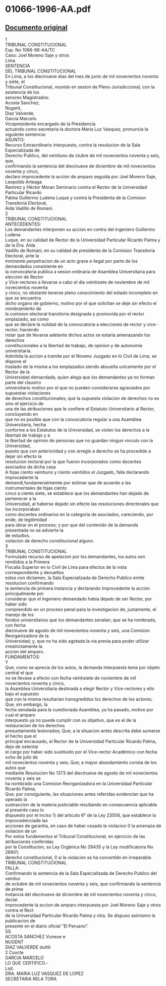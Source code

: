 
01066-1996-AA.pdf
=================
  
[Documento original](https://tc.gob.pe/jurisprudencia/1997/01066-1996-AA.pdf)  
---  
1  
TRIBUNAL CONSTITUCIONAL  
Exp. No 1066-96-AA/TC  
Caso: Joel Moreno Saje y otros  
Lima.  
SENTENCIA  
DEL TRIBUNAL CONSTITUCIONAL  
En Lima, a los diecinueve dias del mes de junio de mil novecientos noventa y siete, el  
Tribunal Constitucional, reunido en sesion de Pleno Jurisdiccional, con la asistencia de los  
senores Magistrados:  
Acosta Sanchez;  
Nugent,  
Diaz Valverde,  
Garcia Marcelo.  
Vicepresidente encargado de la Presidencia  
actuando como secretaria la doctora Maria Luz Vasquez, pronuncia la siguiente sentencia:  
ASUNTO:  
Recurso Extraordinario interpuesto, contra la resolucion de la Sala Especializada de  
Derecho Publico, del veintiuno de ctubre de mil novecientos noventa y seis, que,  
confirmando la sentencia del diecinueve de diciembre de mil novecientos noventa y cinco,  
declaro improcedente la accion de amparo seguida por Joel Moreno Saje, Leopoldo Arteaga  
Ramirez y Héctor Moran Seminario contra el Rector de la Universidad Particular Ricardo  
Palma Guillermo Ludena Luque y contra la Presidenta de la Comision Transitoria Electoral,  
Aida Vadillo de Romani.  
2  
TRIBUNAL CONSTITUCIONAL  
ANTECEDENTES:  
Los demandantes interponen su accion en contra del ingeniero Guillermo Ludena  
Luque, en su calidad de Rector de la Universidad Particular Ricardo Palma y de la Dra. Aida  
Vadillo de Romani, en su calidad de presidenta de la Comision Transitoria Electoral, ante la  
inminente perpetracion de un acto grave e ilegal por parte de los demandados consistente en  
la convocatoria publica a sesion ordinaria de Asamblea Universitaria para eleccion de Rector  
y Vice-rectores a llevarse a cabo el dia veintisiete de noviembre de mil novecientos noventa  
y cinco, no obstante tenerse pleno conocimiento del estado incompleto en que se encuentra  
dicho organo de gobierno, motivo por el que solicitan se deje sin efecto el nombramiento de  
la comision electoral transitoria designada y promovida por el rector emplazado, asi como  
que se declare la nulidad de la convocatoria a elecciones de rector y vice-rector; haciendo  
notar que de llevarse adelante dichos actos se estaria amenazando los derechos  
constitucionales a la libertad de trabajo, de opinion y de autonomia universitaria.  
Admitida la accion a tramite por el Noveno Juzgado en lo Civil de Lima, se dispone el  
traslado de la misma a los emplazados siendo absuelta unicamente por el Rector de la  
Universidad demandada, quien alega que los demandantes ya no forman parte del claustro  
universitario motivo por el que no pueden considerarse agraviados por supuestas violaciones  
de derechos constitucionales; que la supuesta violacion de derechos no es sino el ejercicio de  
una de las atribuciones que le confiere el Estatuto Universitario al Rector, concluyendo en  
que no es posible que con la convocatoria regular a una Asamblea Universitaria, hecha  
conforme a los Estatutos de la Universidad, se violen los derechos a la libertad de trabajo y a  
la libertad de opinion de personas que no guardan ningun vinculo con la Universidad,  
puesto que con anterioridad y con arreglo a derecho se ha procedido a dejar sin efecto la  
resolucion rectoral por la que fueron incorporados como docentes asociados de dicha casa  
A fojas ciento veintiuno y ciento veintidos el Juzgado, falla declarando improcedente la  
demandi,fundamenalmemte por estimar que de acuerdo a las instrumentales de fojas ciento  
cinco a ciento siete, se establece que los demandantes han dejado de pertenecer a la  
Universidad, al haberse dejado sin efecto las resoluciones directorales que los incorporaban  
como docentes ordinarios en la categoria de asociados, careciendo, por ende, de legitimidad  
para obrar en el proceso; y por que del contenido de la demanda presentada no se advierte la  
de estudios.  
violacion de derecho constitucional alguno.  
3  
TRIBUNAL CONSTITUCIONAL  
Formulado recurso de apelacion por los demandantes, los autos son remitidos a la Primera  
Fiscalia Superior en lo Civil de Lima para efectos de la vista correspondiente y devueltos  
estos con dictamen, la Sala Especializada de Derecho Publico emite resolucion confirmando  
la sentencia de primera instancia y declarando Improcedente la accion principalmente por  
considerar que el ingeniero demandado habia dejado de ser Rector, por haber sido  
comprendido en un proceso penal para la investigacion de, justamente, el manejo de los  
fondos universitarios que los demandantes senalan; que se ha nombrado, con fecha  
diecinueve de agosto de mil novecientos noventa y seis, una Comision Reorganizadora de la  
Universidad; y, que no ha sido agotada la via previa para poder utilizar irrestrictamente la  
accion del amparo.  
FUNDAMENTOS:  
Y  
Que; como se aprecia de los autos, la demanda interpuesta tenia por objeto central el que  
no se llevase a efecto con fecha veintisiete de noviembre de mil novecientos noventa y cinco,  
la Asamblea Universitaria destinada a elegir Rector y Vice-rectores y ello bajo el supuesto  
que con la misma resultarian transgredidos los derechos de los actores; Que; sin embargo, la  
fecha senalada para la cuestionada Asamblea, ya ha pasado, motivo por cual el amparo  
interpuesto ya no puede cumplir con su objetivo, que es el de la restauracion de los derechos  
presuntamente lesionados; Que; a la situacion antes descrita debe sumarse el hecho que el  
principal encausado, el Rector de la Universidad Particular Ricardo Palma, dejo de ostentar  
el cargo por haber sido sustituido por el Vice-rector Académico con fecha ocho de julio de  
mil novecientos noventa y seis; Que; a mayor abundamiento consta de los autos que  
mediante Resolucion No 1373 del diecinueve de agosto de mil novecientos noventa y seis se  
ha nombrado una Comision Reorganizadora en la Universidad Particular Ricardo Palma;  
Que; por consiguiente, las situaciones antes referidas evidencian que ha operado la  
sustraccion de la materia justiciable resultando en consecuencia aplicable al presente caso lo  
dispuesto por el inciso 1) del articulo 6° de la Ley 23506, que establece la improcedenciade las  
acciones de garantia, en caso de haber cesado la violacion 0 la amenaza de violacion de un  
Por estos fundamentos el Tribunal Constitucional, en ejercicio de las atribuciones conferidas  
por la Constitucion, su Ley Orgânica No 26435 y la Ley modificatoria No 26801;  
derecho constitucional, 0 si la violacion se ha convertido en irreparable.  
TRIBUNAL CONSTITUCIONAL  
FALLA:  
Confirmando la sentencia de la Sala Especializada de Derecho Publico del veintiur  
de octubre de mil novecientos noventa y seis, que confirmando la sentencia de prime  
instancia del diecinueve de diciembre de mil novecientos noventa y cinco, declai  
improcedente la accion de amparo interpuesta por Joel Moreno Saje y otros contra el Rect  
de la Universidad Particular Ricardo Palma y otra. Se dispuso asimismo la publicacion de  
presente en el diario oficial "El Peruano".  
SS.  
ACOSTA SANCHEZ Vuneue e  
NUGENT  
DIAZ VALVERDE duitlil  
2 Cuvcte  
GARCIA MARCELO  
LO QUE CERTIFICO.-  
Lsd.  
DRA. MARIA LUZ VASQUEZ DE LOPEZ  
SECRETARIA RELA TORA